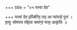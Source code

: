 +++
title = "०५ यत्त्वा देव"

+++
यत्त्वा॑ देव प्र॒पिब॑न्ति॒ तत॒ आ प्या॑यसे॒ पुनः॑ ।  
वा॒युः सोम॑स्य रक्षि॒ता समा॑नां॒ मास॒ आकृ॑तिः ॥